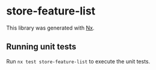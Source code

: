 # store-feature-list

This library was generated with [Nx](https://nx.dev).

## Running unit tests

Run `nx test store-feature-list` to execute the unit tests.
